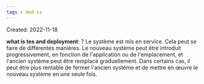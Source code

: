 ```yaml
---
tags : mod cs
---
```

Created: 2022-11-18

**what is tes and deployment**: 
?
Le système est mis en service. Cela peut se faire de différentes manières. Le nouveau système peut être introduit progressivement, en fonction de l'application ou de l'emplacement, et l'ancien système peut être remplacé graduellement. Dans certains cas, il peut être plus rentable de fermer l'ancien système et de mettre en œuvre le nouveau système en une seule fois.
<!--SR:!2022-11-24,1,210-->